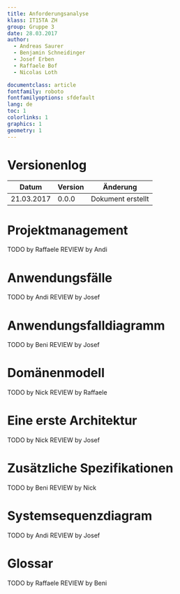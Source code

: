 ```yaml
---
title: Anforderungsanalyse
klass: IT15TA ZH
group: Gruppe 3
date: 28.03.2017
author:
  - Andreas Saurer
  - Benjamin Schneidinger
  - Josef Erben
  - Raffaele Bof
  - Nicolas Loth

documentclass: article
fontfamily: roboto
fontfamilyoptions: sfdefault
lang: de
toc: 1
colorlinks: 1
graphics: 1
geometry: 1
---
```


# Versionenlog

| **Datum**         | **Version** | **Änderung**                                         |
| ----------------  | ----------- | ---------------------------------------------------- |
| 21.03.2017        | 0.0.0       | Dokument erstellt                                    |

# Projektmanagement
TODO by Raffaele
REVIEW by Andi
# Anwendungsfälle
TODO by Andi
REVIEW by Josef
# Anwendungsfalldiagramm
TODO by Beni
REVIEW by Josef
# Domänenmodell
TODO by Nick
REVIEW by Raffaele
# Eine erste Architektur
TODO by Nick
REVIEW by Josef
# Zusätzliche Spezifikationen
TODO by Beni
REVIEW by Nick
# Systemsequenzdiagram
TODO by Andi
REVIEW by Josef
# Glossar
TODO by Raffaele
REVIEW by Beni
